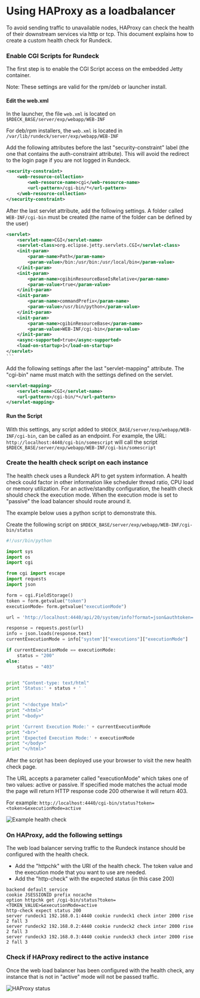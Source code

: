 # Using HAProxy as a loadbalancer

<!---
Original:
http://support.rundeck.com/customer/en/portal/articles/2894842-health-check-based-on-execution-mode-for-haproxy-lb
http://support.rundeck.com/customer/en/portal/articles/2894840-enable-cgi-script-on-jetty
--->

To avoid sending traffic to unavailable nodes, HAProxy can check the health of
their downstream services via http or tcp. This document explains how to create
a custom health check for Rundeck.

### Enable CGI Scripts for Rundeck

The first
step is to enable the CGI Script access on the embedded Jetty
container.

Note: These settings are valid for the rpm/deb or launcher install.

#### Edit the web.xml

In the launcher, the file `web.xml` is located on
`$RDECK_BASE/server/exp/webapp/WEB-INF`

For deb/rpm installers, the `web.xml` is located in `/var/lib/rundeck/server/exp/webapp/WEB-INF`

Add the following attributes before the last "security-constraint" label (the one that contains the auth-constraint attribute). This will avoid the redirect to the login page if you are not logged in Rundeck.

```xml
<security-constraint>
    <web-resource-collection>
        <web-resource-name>cgi</web-resource-name>
        <url-pattern>/cgi-bin/*</url-pattern>
    </web-resource-collection>
</security-constraint>
```

After the last servlet attribute, add the following settings. A folder called
`WEB-INF/cgi-bin` must be created (the name of the folder can be defined by the user)

````xml
<servlet>
    <servlet-name>CGI</servlet-name>
    <servlet-class>org.eclipse.jetty.servlets.CGI</servlet-class>
    <init-param>
        <param-name>Path</param-name>
        <param-value>/bin:/usr/bin:/usr/local/bin</param-value>
    </init-param>
    <init-param>
        <param-name>cgibinResourceBaseIsRelative</param-name>
        <param-value>true</param-value>
    </init-param>
    <init-param>
        <param-name>commandPrefix</param-name>
        <param-value>/usr/bin/python</param-value>
    </init-param>
    <init-param>
        <param-name>cgibinResourceBase</param-name>
        <param-value>WEB-INF/cgi-bin</param-value>
    </init-param>
    <async-supported>true</async-supported>
    <load-on-startup>1</load-on-startup>
</servlet>
```
````

Add the following settings after the last "servlet-mapping" attribute. The "cgi-bin" name must match with the settings defined on the servlet.

```xml
<servlet-mapping>
    <servlet-name>CGI</servlet-name>
    <url-pattern>/cgi-bin/*</url-pattern>
</servlet-mapping>
```

#### Run the Script

With this settings, any script added to `$RDECK_BASE/server/exp/webapp/WEB-INF/cgi-bin`,
can be called as an endpoint. For example, the URL: `http://localhost:4440/cgi-bin/somescript` will call the script `$RDECK_BASE/server/exp/webapp/WEB-INF/cgi-bin/somescript`

### Create the health check script on each instance

The health check uses a Rundeck API to get system information. A health check could factor in other information like scheduler thread ratio, CPU load or memory utilization. For an active/standby configuration, the health check should check the execution mode. When the execution mode is set to "passive" the load balancer should route around it.

The example below uses a python script to demonstrate this.

Create the following script on `$RDECK_BASE/server/exp/webapp/WEB-INF/cgi-bin/status`

```python
#!/usr/bin/python

import sys
import os
import cgi

from cgi import escape
import requests
import json

form = cgi.FieldStorage()
token = form.getvalue("token")
executionMode= form.getvalue("executionMode")

url = 'http://localhost:4440/api/20/system/info?format=json&authtoken=' + token

response = requests.post(url)
info = json.loads(response.text)
currentExecutionMode = info["system"]["executions"]["executionMode"]

if currentExecutionMode == executionMode:
    status = "200"
else:
    status = "403"


print "Content-type: text/html"
print 'Status:' + status + ' '

print
print "<!doctype html>"
print "<html>"
print "<body>"

print 'Current Execution Mode:' + currentExecutionMode
print "<br>"
print 'Expected Execution Mode:' + executionMode
print "</body>"
print "</html>"
```

After the script has been deployed use your browser to visit the new health check page.

The URL accepts a parameter called "executionMode" which takes one of two values: active or passive. If specified mode matches the actual mode the page will return HTTP response code 200 otherwise it will return 403.

For example: `http://localhost:4440/cgi-bin/status?token=<token>&executionMode=active`

![Example health check](~@assets/img/haproxy-health-check.png)

### On HAProxy, add the following settings

The web load balancer serving traffic to the Rundeck instance should be configured with the health check.

- Add the "httpchk" with the URI of the health check. The token value and the execution mode that you want to use are needed.
- Add the "http-check" with the expected status (in this case 200)

```
backend default_service
cookie JSESSIONID prefix nocache
option httpchk get /cgi-bin/status?token=<TOKEN_VALUE>&executionMode=active
http-check expect status 200
server rundeck1 192.168.0.1:4440 cookie rundeck1 check inter 2000 rise 2 fall 3
server rundeck2 192.168.0.2:4440 cookie rundeck2 check inter 2000 rise 2 fall 3
server rundeck3 192.168.0.3:4440 cookie rundeck3 check inter 2000 rise 2 fall 3
```

### Check if HAProxy redirect to the active instance

Once the web load balancer has been configured with the health check, any instance that is not in "active" mode will not be passed traffic.

![HAProxy status](~@assets/img/haproxy-status.png)
